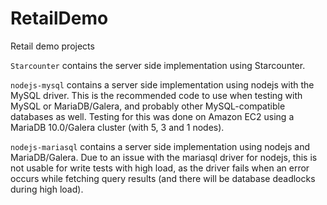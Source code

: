 RetailDemo
==========

Retail demo projects

`Starcounter` contains the server side implementation using Starcounter.

`nodejs-mysql` contains a server side implementation using nodejs with the MySQL driver. This is the recommended code to use when testing with MySQL or MariaDB/Galera, and probably other MySQL-compatible databases as well. Testing for this was done on Amazon EC2 using a MariaDB 10.0/Galera cluster (with 5, 3 and 1 nodes).

`nodejs-mariasql` contains a server side implementation using nodejs and MariaDB/Galera. Due to an issue with the mariasql driver for nodejs, this is not usable for write tests with high load, as the driver fails when an error occurs while fetching query results (and there will be database deadlocks during high load).

